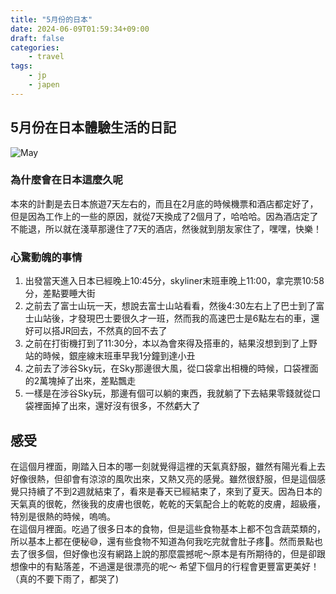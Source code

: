 ```yaml
---
title: "5月份的日本"
date: 2024-06-09T01:59:34+09:00
draft: false
categories:
    - travel
tags:
    - jp
    - japen
---
```


## 5月份在日本體驗生活的日記
![May](/imgs-custom/jp/may.png)

### 為什麼會在日本這麼久呢
本來的計劃是去日本旅遊7天左右的，而且在2月底的時候機票和酒店都定好了，但是因為工作上的一些的原因，就從7天換成了2個月了，哈哈哈。因為酒店定了不能退，所以就在淺草那邊住了7天的酒店，然後就到朋友家住了，嘿嘿，快樂！

### 心驚動魄的事情
1. 出發當天進入日本已經晚上10:45分，skyliner末班車晚上11:00，拿完票10:58分，差點要睡大街
2. 之前去了富士山玩一天，想說去富士山站看看，然後4:30左右上了巴士到了富士山站後，才發現巴士要很久才一班，然而我的高速巴士是6點左右的車，還好可以搭JR回去，不然真的回不去了
3. 之前在打街機打到了11:30分，本以為會來得及搭車的，結果沒想到到了上野站的時候，銀座線末班車早我1分鐘到達小丑
4. 之前去了涉谷Sky玩，在Sky那邊很大風，從口袋拿出相機的時候，口袋裡面的2萬塊掉了出來，差點飄走
5. 一樣是在涉谷Sky玩，那邊有個可以躺的東西，我就躺了下去結果零錢就從口袋裡面掉了出來，還好沒有很多，不然虧大了

## 感受
在這個月裡面，剛踏入日本的哪一刻就覺得這裡的天氣真舒服，雖然有陽光看上去好像很熱，但卻會有涼涼的風吹出來，又熱又亮的感覺。雖然很舒服，但是這個感覺只持續了不到2週就結束了，看來是春天已經結束了，來到了夏天。因為日本的天氣真的很乾，然後我的皮膚也很乾，乾乾的天氣配合上的乾乾的皮膚，超級癢，特別是很熱的時候，嗚嗚。  
在這個月裡面。吃過了很多日本的食物，但是這些食物基本上都不包含蔬菜類的，所以基本上都在便秘😅，還有些食物不知道為何我吃完就會肚子疼🤣。然而景點也去了很多個，但好像也沒有網路上說的那麼震撼呢～原本是有所期待的，但是卻跟想像中的有點落差，不過還是很漂亮的呢～ 希望下個月的行程會更豐富更美好！（真的不要下雨了，都哭了)